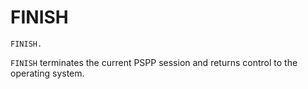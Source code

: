 # FINISH

```
FINISH.
```

`FINISH` terminates the current PSPP session and returns control to
the operating system.

